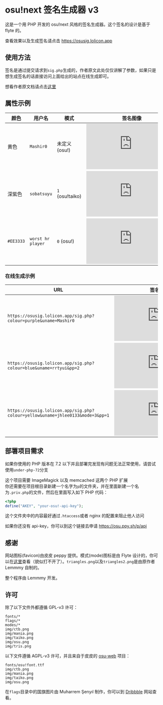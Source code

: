 # osu!next 签名生成器 v3

这是一个用 PHP 开发的 osu!next 风格的签名生成器。这个签名的设计是基于 flyte 的。

查看效果以及生成签名请点击 https://osusig.lolicon.app

## 使用方法

签名是通过提交请求到`sig.php`生成的，作者原文此处仅仅讲解了参数，如果只是想生成签名的话直接访问上面给出的站点在线生成即可。

想看作者原文档请点击[这里](https://github.com/Lemmmy/osusig)

## 属性示例

| 颜色      | 用户名            | 模式            |                                          签名图像                                          |
| --------- | ----------------- | --------------- | :----------------------------------------------------------------------------------------: |
| 黄色      | `Mashir0`         | 未定义 (osu!)   |            ![1](https://osusig.lolicon.app/sig.php?colour=yellow&uname=Mashir0)            |
| 深紫色    | `sobatsuyu`       | `1` (osu!taiko) |        ![2](https://osusig.lolicon.app/sig.php?colour=pink&uname=sobatsuyu&mode=1)         |
| `#EE3333` | `worst hr player` | `0` (osu!)      | ![3](https://osusig.lolicon.app/sig.php?colour=hexEE3333&uname=worst%20hr%20player&mode=0) |

### 在线生成示例

| URL                                                                            |                                      签名图像                                      |
| ------------------------------------------------------------------------------ | :--------------------------------------------------------------------------------: |
| `https://osusig.lolicon.app/sig.php?colour=purple&uname=Mashir0`               |        ![4](https://osusig.lolicon.app/sig.php?colour=purple&uname=Mashir0)        |
| `https://osusig.lolicon.app/sig.php?colour=blue&uname=rrtyui&pp=2`             |       ![5](https://osusig.lolicon.app/sig.php?colour=blue&uname=rrtyui&pp=2)       |
| `https://osusig.lolicon.app/sig.php?colour=yellow&uname=jhlee0133&mode=3&pp=1` | ![6](https://osusig.lolicon.app/sig.php?colour=yellow&uname=jhlee0133&mode=3&pp=1) |

## 部署项目需求

如果你使用的 PHP 版本在 7.2 以下并且部署完发现有问题无法正常使用，请尝试使用`under-php-72`分支

这个项目需要 ImageMagick 以及 memcached 这两个 PHP 扩展  
你还需要在项目根目录新建一个名字为`p`的文件夹，并在里面新建一个名为`.priv.php`的文件，然后在里面写入如下 PHP 代码：

```php
<?php
define("AKEY", "your-osu!-api-key");
```

这个文件夹中的内容最好通过`.htaccess`或者 nginx 的配置来阻止他人访问

如果你还没有 api-key，你可以到这个链接去申请 https://osu.ppy.sh/p/api

## 感谢

网站图标(favicon)由皮皮 peppy 提供。模式(mode)图标是由 Flyte 设计的，你可以在[这里](https://www.pixelapse.com/flyte/projects/osu!designs/files/)查看（貌似打不开了）。`triangles.png`以及`triangles2.png`是由原作者 Lemmmy 自制的。

整个程序由 Lemmmy 开发。

## 许可

除了以下文件外都遵循 GPL-v3 许可：

```text
fonts/*
flags/*
modes/*
img/ctb.png
img/mania.png
img/taiko.png
img/osu.png
img/tris.png
```

以下文件遵循 AGPL-v3 许可，并且来自于皮皮的 [osu-web](https://github.com/ppy/osu-web) 项目：

```text
fonts/osu!font.ttf
img/ctb.png
img/mania.png
img/taiko.png
img/osu.png
```

在`flags`目录中的国旗图片由 Muharrem Şenyıl 制作，你可以到 [Dribbble](https://dribbble.com/shots/1211759-Free-195-Flat-Flags) 网站查看。
